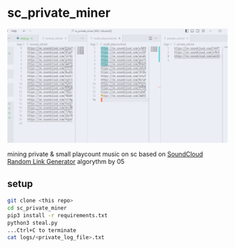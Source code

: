 # sc_private_miner

![logs example](_img/ass.png)

mining private & small playcount music on sc based on [SoundCloud Random Link Generator](https://0hy0jy0.codeberg.page/sc_url_gen/@pages/) algorythm by 05

## setup

```bash
git clone <this repo>
cd sc_private_miner
pip3 install -r requirements.txt
python3 steal.py
...Ctrl+C to terminate
cat logs/<private_log_file>.txt
```
